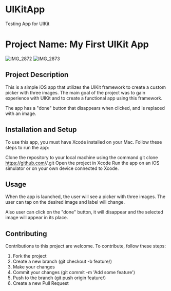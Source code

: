 # UIKitApp
Testing App for UIKit

# Project Name: My First UIKit App

![IMG_2872](https://user-images.githubusercontent.com/104119308/228917692-9480ad73-2a92-4f54-b5f7-c2188880ab30.PNG)
![IMG_2873](https://user-images.githubusercontent.com/104119308/228917671-611318cf-d8f1-462d-a1da-222dc2e761a1.PNG)

## Project Description

This is a simple iOS app that utilizes the UIKit framework to create a custom picker with three images. The main goal of the project was to gain experience with UIKit and to create a functional app using this framework.

The app has a "done" button that disappears when clicked, and is replaced with an image.

## Installation and Setup

To use this app, you must have Xcode installed on your Mac. Follow these steps to run the app:

Clone the repository to your local machine using the command git clone https://github.com/<username>/<repository-name>.git
Open the project in Xcode
Run the app on an iOS simulator or on your own device connected to Xcode.
  
## Usage

When the app is launched, the user will see a picker with three images. The user can tap on the desired image and label will change.

Also user can click on the "done" button, it will disappear and the selected image will appear in its place.

## Contributing

Contributions to this project are welcome. To contribute, follow these steps:

1. Fork the project
2. Create a new branch (git checkout -b feature/<feature-name>)
3. Make your changes
4. Commit your changes (git commit -m 'Add some feature')
5. Push to the branch (git push origin feature/<feature-name>)
6. Create a new Pull Request
